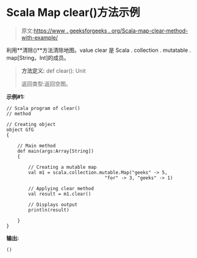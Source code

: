 # Scala Map clear()方法示例

> 原文:[https://www . geeksforgeeks . org/Scala-map-clear-method-with-example/](https://www.geeksforgeeks.org/scala-map-clear-method-with-example/)

利用**清除()**方法清除地图。value clear 是 Scala . collection . mutatable . map[String，Int]的成员。

> **方法定义:** def clear(): Unit
> 
> 返回类型:返回空图。

**示例#1:**

```
// Scala program of clear()
// method

// Creating object
object GfG
{ 

    // Main method
    def main(args:Array[String])
    {

        // Creating a mutable map
        val m1 = scala.collection.mutable.Map("geeks" -> 5, 
                                    "for" -> 3, "geeks" -> 1)

        // Applying clear method
        val result = m1.clear()

        // Displays output
        println(result)

    }
}
```

**输出:**

```
()

```